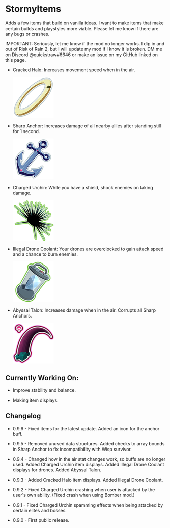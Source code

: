 # StormyItems

Adds a few items that build on vanilla ideas. I want to make items that make certain builds and playstyles more viable. Please let me know if there are any bugs or crashes.

IMPORTANT: Seriously, let me know if the mod no longer works. I dip in and out of Risk of Rain 2, but I will update my mod if I know it is broken. DM me on Discord @quickstraw#6646 or make an issue on my GitHub linked on this page.

- Cracked Halo: Increases movement speed when in the air. 
  
  ![](https://github.com/quickstraw/StormyItems/blob/master/StormyItems/Items/Icons/CrackedHaloIcon.png?raw=true)

- Sharp Anchor: Increases damage of all nearby allies after standing still for 1 second.
  
  ![](https://github.com/quickstraw/StormyItems/blob/master/StormyItems/Items/Icons/SharpAnchorIcon.png?raw=true)

- Charged Urchin: While you have a shield, shock enemies on taking damage.
  
  ![](https://github.com/quickstraw/StormyItems/blob/master/StormyItems/Items/Icons/ChargedUrchinIcon.png?raw=true)

- Illegal Drone Coolant: Your drones are overclocked to gain attack speed and a chance to burn enemies.
  
  ![](https://github.com/quickstraw/StormyItems/blob/master/StormyItems/Items/Icons/DroneCoolantIcon.png?raw=true)

- Abyssal Talon: Increases damage when in the air. Corrupts all Sharp Anchors.
  
  ![](https://github.com/quickstraw/StormyItems/blob/master/StormyItems/Items/Icons/TalonIcon.png?raw=true)

## Currently Working On:

- Improve stability and balance.

- Making item displays.

## Changelog

- 0.9.6 - Fixed items for the latest update. Added an icon for the anchor buff.

- 0.9.5 - Removed unused data structures. Added checks to array bounds in Sharp Anchor to fix incompatibility with Wisp survivor.

- 0.9.4 - Changed how in the air stat changes work, so buffs are no longer used. Added Charged Urchin item displays. Added Illegal Drone Coolant displays for drones. Added Abyssal Talon.

- 0.9.3 - Added Cracked Halo item displays. Added Illegal Drone Coolant.

- 0.9.2 - Fixed Charged Urchin crashing when user is attacked by the user's own ability. (Fixed crash when using Bomber mod.)

- 0.9.1 - Fixed Charged Urchin spamming effects when being attacked by certain elites and bosses.

- 0.9.0 - First public release.
